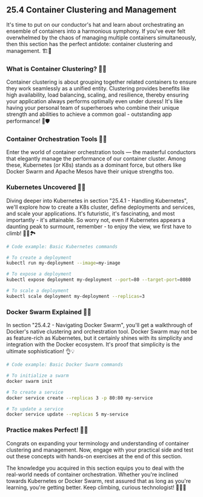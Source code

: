 ## 25.4 Container Clustering and Management

It's time to put on our conductor's hat and learn about orchestrating an ensemble of containers into a harmonious symphony. If you've ever felt overwhelmed by the chaos of managing multiple containers simultaneously, then this section has the perfect antidote: container clustering and management. 🏗️💫

### What is Container Clustering? 🤔🎯

Container clustering is about grouping together related containers to ensure they work seamlessly as a unified entity. Clustering provides benefits like high availability, load balancing, scaling, and resilience, thereby ensuring your application always performs optimally even under duress! It's like having your personal team of superheroes who combine their unique strength and abilities to achieve a common goal - outstanding app performance! 🦾🛡️

### Container Orchestration Tools 🎼🧰

Enter the world of container orchestration tools — the masterful conductors that elegantly manage the performance of our container cluster. Among these, Kubernetes (or K8s) stands as a dominant force, but others like Docker Swarm and Apache Mesos have their unique strengths too. 

### Kubernetes Uncovered 🚀🧭

Diving deeper into Kubernetes in section "25.4.1 - Handling Kubernetes", we'll explore how to create a K8s cluster, define deployments and services, and scale your applications. It's futuristic, it's fascinating, and most importantly - it's attainable. So worry not, even if Kubernetes appears a daunting peak to surmount, remember - to enjoy the view, we first have to climb! 🧗‍♂️🏞️

```bash
# Code example: Basic Kubernetes commands

# To create a deployment
kubectl run my-deployment --image=my-image

# To expose a deployment
kubectl expose deployment my-deployment --port=80 --target-port=8080

# To scale a deployment
kubectl scale deployment my-deployment --replicas=3
```
### Docker Swarm Explained 🐝📘

In section "25.4.2 - Navigating Docker Swarm", you'll get a walkthrough of Docker's native clustering and orchestration tool. Docker Swarm may not be as feature-rich as Kubernetes, but it certainly shines with its simplicity and integration with the Docker ecosystem. It's proof that simplicity is the ultimate sophistication! 👌💡

```bash
# Code example: Basic Docker Swarm commands

# To initialize a swarm
docker swarm init

# To create a service
docker service create --replicas 3 -p 80:80 my-service

# To update a service
docker service update --replicas 5 my-service
```
### Practice makes Perfect! 🏋️‍♀️

Congrats on expanding your terminology and understanding of container clustering and management. Now, engage with your practical side and test out these concepts with hands-on exercises at the end of this section.

The knowledge you acquired in this section equips you to deal with the real-world needs of container orchestration. Whether you're inclined towards Kubernetes or Docker Swarm, rest assured that as long as you're learning, you're getting better. Keep climbing, curious technologist! 🚀🐧✨